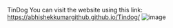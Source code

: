 TinDog 
You can visit the website using this link: https://abhishekkumargithub.github.io/Tindog/
![image](https://user-images.githubusercontent.com/91794397/228208047-d61ef61d-3879-47cf-aaa0-587ee91d4937.png)
